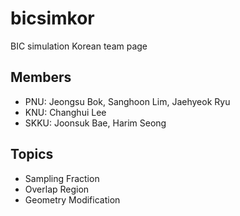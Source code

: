 # bicsimkor
BIC simulation Korean team page

## Members
* PNU: Jeongsu Bok, Sanghoon Lim, Jaehyeok Ryu
* KNU: Changhui Lee
* SKKU: Joonsuk Bae, Harim Seong

## Topics
* Sampling Fraction
* Overlap Region
* Geometry Modification
